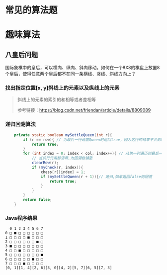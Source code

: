 常见的算法题
===

# 趣味算法

## 八皇后问题
国际象棋中的皇后，可以横向、纵向、斜向移动。如何在一个8X8的棋盘上放置8个皇后，使得任意两个皇后都不在同一条横线、竖线、斜线方向上？

### 找出指定位置[x, y]斜线上的元素以及纵线上的元素
> 斜线上的元素的索引的和相等或者差相等
> 
> 参考链接：https://blog.csdn.net/friendan/article/details/8809089

### 递归回溯算法

``` java 
    private static boolean mySettleQueen(int r){
        if (r == row){ // 为最后一行设置Queen时返回true，因为这行的结果不会影响其他的行
            return true;
        }
        for (int index = 0; index < col; index++){ // 从第一列遍历到最后一列
            // 当前行元素都清零,为回溯做铺垫
            clearRow(r);
            if (myCheck(r, index)){
                chess[r][index] = 1;
                if (mySettleQueen(r + 1)){// 递归,如果返回false则回溯
                    return true;
                }
            }
        }
        return false;
    }
```

### Java程序结果

```
  0 1 2 3 4 5 6 7 
0 □ ■ □ □ □ □ □ □ 
1 □ □ □ □ ■ □ □ □ 
2 □ □ □ □ □ □ ■ □ 
3 ■ □ □ □ □ □ □ □ 
4 □ □ ■ □ □ □ □ □ 
5 □ □ □ □ □ □ □ ■ 
6 □ □ □ □ □ ■ □ □ 
7 □ □ □ ■ □ □ □ □ 
[0, 1][1, 4][2, 6][3, 0][4, 2][5, 7][6, 5][7, 3]
```